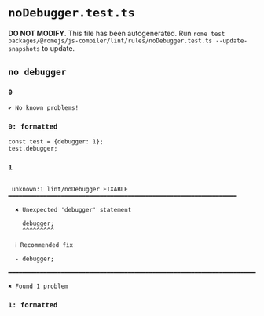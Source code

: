 # `noDebugger.test.ts`

**DO NOT MODIFY**. This file has been autogenerated. Run `rome test packages/@romejs/js-compiler/lint/rules/noDebugger.test.ts --update-snapshots` to update.

## `no debugger`

### `0`

```
✔ No known problems!

```

### `0: formatted`

```
const test = {debugger: 1};
test.debugger;

```

### `1`

```

 unknown:1 lint/noDebugger FIXABLE ━━━━━━━━━━━━━━━━━━━━━━━━━━━━━━━━━━━━━━━━━━━━━━━━━━━━━━━━━━━━━━━━━

  ✖ Unexpected 'debugger' statement

    debugger;
    ^^^^^^^^^

  ℹ Recommended fix

  - debugger;

━━━━━━━━━━━━━━━━━━━━━━━━━━━━━━━━━━━━━━━━━━━━━━━━━━━━━━━━━━━━━━━━━━━━━━━━━━━━━━━━━━━━━━━━━━━━━━━━━━━━

✖ Found 1 problem

```

### `1: formatted`

```


```
